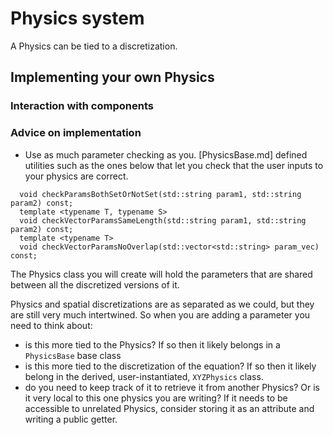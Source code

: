 # Physics system

A Physics can be tied to a discretization.
## Implementing your own Physics

### Interaction with components

### Advice on implementation

- Use as much parameter checking as you. [PhysicsBase.md] defined utilities such as the ones below
  that let you check that the user inputs to your physics are correct.

```
  void checkParamsBothSetOrNotSet(std::string param1, std::string param2) const;
  template <typename T, typename S>
  void checkVectorParamsSameLength(std::string param1, std::string param2) const;
  template <typename T>
  void checkVectorParamsNoOverlap(std::vector<std::string> param_vec) const;
```

The Physics class you will create will hold the parameters that are shared between all the
discretized versions of it.

Physics and spatial discretizations are as separated as we could, but they are still very much intertwined. So
when you are adding a parameter you need to think about:

- is this more tied to the Physics? If so then it likely belongs in a `PhysicsBase` base class
- is this more tied to the discretization of the equation? If so then it likely belong in the derived, user-instantiated,
  `XYZPhysics` class.
- do you need to keep track of it to retrieve it from another Physics? Or is it very local to this one physics you are
  writing? If it needs to be accessible to unrelated Physics, consider storing it as an attribute and writing a public getter.
